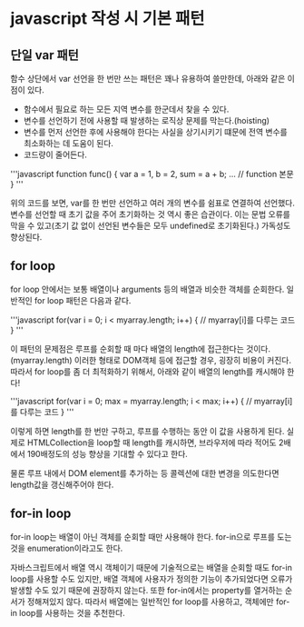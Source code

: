 # javascript 작성 시 기본 패턴

## 단일 var 패턴
함수 상단에서 var 선언을 한 번만 쓰는 패턴은 꽤나 유용하여 쓸만한데, 아래와 같은 이점이 있다.

* 함수에서 필요로 하는 모든 지역 변수를 한군데서 찾을 수 있다.
* 변수를 선언하기 전에 사용할 때 발생하는 로직상 문제를 막는다.(hoisting)
* 변수를 먼저 선언한 후에 사용해야 한다는 사실을 상기시키기 떄문에 전역 변수를 최소화하는 데 도움이 된다.
* 코드량이 줄어든다.

'''javascript
function func() {
	var a = 1,
		b = 2,
		sum = a + b;
		...
	// function 본문
}
'''

위의 코드를 보면, var를 한 번만 선언하고 여러 개의 변수를 쉼표로 연결하여 선언했다. 변수를 선언할 때 초기 값을 주어 초기화하는 것 역시 좋은 습관이다. 이는 문법 오류를 막을 수 있고(초기 값 없이 선언된 변수들은 모두 undefined로 초기화된다.) 가독성도 향상된다.

## for loop

for loop 안에서는 보통 배열이나 arguments 등의 배열과 비슷한 객체를 순회한다. 일반적인 for loop 패턴은 다음과 같다.

'''javascript
for(var i = 0; i < myarray.length; i++) {
	// myarray[i]를 다루는 코드
}
'''

이 패턴의 문제점은 루프를 순회할 때 마다 배열의 length에 접근한다는 것이다.(myarray.length) 이러한 형태로 DOM객체 등에 접근할 경우, 굉장히 비용이 커진다. 따라서 for loop를 좀 더 최적화하기 위해서, 아래와 같이 배열의 length를 캐시해야 한다!

'''javascript
for(var i = 0; max = myarray.length; i < max; i++) {
	// myarray[i]를 다루는 코드
}
'''

이렇게 하면 length를 한 번만 구하고, 루프를 수행하는 동안 이 값을 사용하게 된다. 실제로 HTMLCollection을 loop할 때 length를 캐시하면, 브라우저에 따라 적어도 2배에서 190배정도의 성능 향상을 기대할 수 있다고 한다.

물론 루프 내에서 DOM element를 추가하는 등 콜렉션에 대한 변경을 의도한다면 length값을 갱신해주어야 한다.

## for-in loop

for-in loop는 배열이 아닌 객체를 순회할 때만 사용해야 한다. for-in으로 루프를 도는 것을 enumeration이라고도 한다.

자바스크립트에서 배열 역시 객체이기 때문에 기술적으로는 배열을 순회할 때도 for-in loop를 사용할 수도 있지만, 배열 객체에 사용자가 정의한 기능이 추가되었다면 오류가 발생할 수도 있기 때문에 권장하지 않는다. 또한 for-in에서는 property를 열거하는 순서가 정해져있지 않다. 따라서 배열에는 일반적인 for loop를 사용하고, 객체에만 for-in loop를 사용하는 것을 추천한다.


